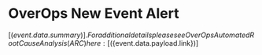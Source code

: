 # OverOps New Event Alert

[(${event.data.summary})]. For additional details please see OverOps Automated Root Cause Analysis (ARC) here:  [(${event.data.payload.link})]